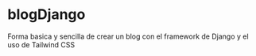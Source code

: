 # blogDjango
 Forma basica y sencilla de crear un blog con el framework de Django y el uso de Tailwind CSS
